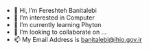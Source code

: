 - 👋 Hi, I’m Fereshteh Banitalebi
- 👀 I’m interested in Computer 
- 🌱 I’m currently learning Phyton
- 💞️ I’m looking to collaborate on ...
- 📫 My Email Address is banitalebi@ihio.gov.ir

<!---
fbanitalebi/fbanitalebi is a ✨ special ✨ repository because its `README.md` (this file) appears on your GitHub profile.
You can click the Preview link to take a look at your changes.
--->
